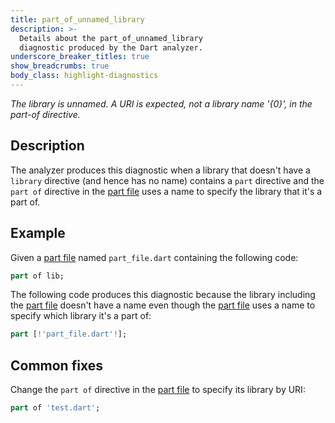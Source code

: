 ```yaml
---
title: part_of_unnamed_library
description: >-
  Details about the part_of_unnamed_library
  diagnostic produced by the Dart analyzer.
underscore_breaker_titles: true
show_breadcrumbs: true
body_class: highlight-diagnostics
---
```


_The library is unnamed. A URI is expected, not a library name '{0}', in the
part-of directive._

## Description

The analyzer produces this diagnostic when a library that doesn't have a
`library` directive (and hence has no name) contains a `part` directive
and the `part of` directive in the [part file][] uses a name to specify
the library that it's a part of.

## Example

Given a [part file][] named `part_file.dart` containing the following
code:

```dart
part of lib;
```

The following code produces this diagnostic because the library including
the [part file][] doesn't have a name even though the [part file][] uses a
name to specify which library it's a part of:

```dart
part [!'part_file.dart'!];
```

## Common fixes

Change the `part of` directive in the [part file][] to specify its library
by URI:

```dart
part of 'test.dart';
```

[part file]: /resources/glossary#part-file
